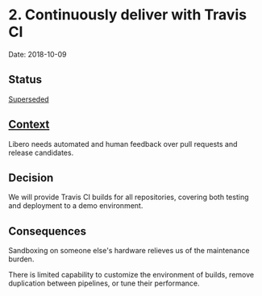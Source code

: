 # 2. Continuously deliver with Travis CI

Date: 2018-10-09

## Status

[Superseded](0007-github-actions.md)

## [Context](https://github.com/libero/community/issues/13)

Libero needs automated and human feedback over pull requests and release candidates.

## Decision

We will provide Travis CI builds for all repositories, covering both testing and deployment to a demo environment.

## Consequences

Sandboxing on someone else's hardware relieves us of the maintenance burden.

There is limited capability to customize the environment of builds, remove duplication between pipelines, or tune their performance.
